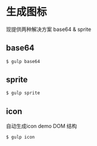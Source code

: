 # 生成图标
现提供两种解决方案 base64 & sprite
## base64
```bash
$ gulp base64
```
## sprite

```bash
$ gulp sprite
```
## icon
自动生成icon demo DOM 结构
```bash
$ gulp icon
```